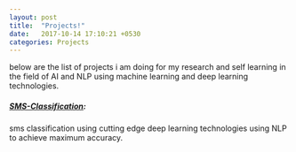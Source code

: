 ```yaml
---
layout: post
title:  "Projects!"
date:   2017-10-14 17:10:21 +0530
categories: Projects
---
```


below are the list of projects i am doing for my research and self learning in the field of AI and NLP using machine learning and deep learning technologies.

##### [SMS-Classification](https://github.com/vbsteja/sms-classification):
sms classification using cutting edge deep learning technologies using NLP to achieve maximum accuracy.
